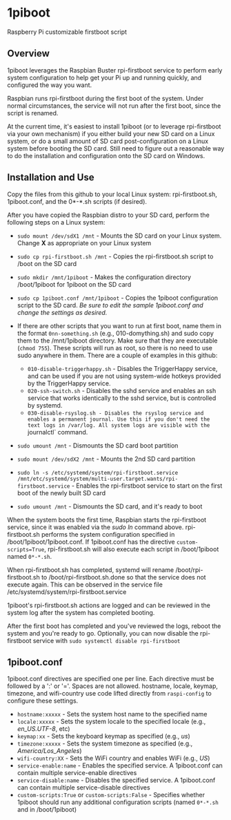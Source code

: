 # 1piboot
Raspberry Pi customizable firstboot script

## Overview

1piboot leverages the Raspbian Buster rpi-firstboot service to perform early system configuration to help get your Pi up and running quickly, and configured the way you want.

Raspbian runs rpi-firstboot during the first boot of the system. Under normal circumstances, the service will not run after the first boot, since the script is renamed.

At the current time, it's easiest to install 1piboot (or to leverage rpi-firstboot via your own mechanism) if you either build your new SD card on a Linux system, or do a small amount of SD card post-configuration on a Linux system before booting the SD card. Still need to figure out a reasonable way to do the installation and configuration onto the SD card on Windows.

## Installation and Use

Copy the files from this github to your local Linux system: rpi-firstboot.sh, 1piboot.conf, and the 0*-*.sh scripts (if desired).

After you have copied the Raspbian distro to your SD card, perform the following steps on a Linux system:

* `sudo mount /dev/sdX1 /mnt` - Mounts the SD card on your Linux system. Change **X** as appropriate on your Linux system

* `sudo cp rpi-firstboot.sh /mnt` - Copies the rpi-firstboot.sh script to /boot on the SD card

* `sudo mkdir /mnt/1piboot` - Makes the configuration directory /boot/1piboot for 1piboot on the SD card

* `sudo cp 1piboot.conf /mnt/1piboot` - Copies the 1piboot configuration script to the SD card. *Be sure to edit the sample 1piboot.conf and change the settings as desired.*

* If there are other scripts that you want to run at first boot, name them in the format `0nn-something.sh` (e.g., 010-domything.sh) and sudo copy them to the /mnt/1piboot directory. Make sure that they are executable (`chmod 755`). These scripts will run as root, so there is no need to use sudo anywhere in them. There are a couple of examples in this github:

    * `010-disable-triggerhappy.sh` - Disables the TriggerHappy service, and can be used if you are not using system-wide hotkeys provided by the TriggerHappy service.
    * `020-ssh-switch.sh` - Disables the sshd service and enables an ssh service that works identically to the sshd service, but is controlled by systemd.
    * `030-disable-rsyslog.sh - Disables the rsyslog service and enables a permanent journal. Use this if you don't need the text logs in /var/log. All system logs are visible with the `journalctl` command.

* `sudo umount /mnt` - Dismounts the SD card boot partition

* `sudo mount /dev/sdX2 /mnt` - Mounts the 2nd SD card partition 

* `sudo ln -s /etc/systemd/system/rpi-firstboot.service /mnt/etc/systemd/system/multi-user.target.wants/rpi-firstboot.service` - Enables the rpi-firstboot service to start on the first boot of the newly built SD card

* `sudo umount /mnt` - Dismounts the SD card, and it's ready to boot

When the system boots the first time, Raspbian starts the rpi-firstboot service, since it was enabled via the *sudo ln* command above. rpi-firstboot.sh performs the system configuration specified in /boot/1piboot/1piboot.conf. If 1piboot.conf has the directive `custom-scripts=True`, rpi-firstboot.sh will also execute each script in /boot/1piboot named `0*-*.sh`.

When rpi-firstboot.sh has completed, systemd will rename /boot/rpi-firstboot.sh to /boot/rpi-firstboot.sh.done so that the service does not execute again. This can be observed in the service file /etc/systemd/system/rpi-firstboot.service

1piboot's rpi-firstboot.sh actions are logged and can be reviewed in the system log after the system has completed booting.

After the first boot has completed and you've reviewed the logs, reboot the system and you're ready to go. Optionally, you can now disable the rpi-firstboot service with `sudo systemctl disable rpi-firstboot`

## 1piboot.conf

1piboot.conf directives are specified one per line. Each directive must be followed by a ':' or '='. Spaces are not allowed. hostname, locale, keymap, timezone, and wifi-country use code lifted directly from `raspi-config` to configure these settings.

* `hostname:xxxxx` - Sets the system host name to the specified name
* `locale:xxxxx` - Sets the system locale to the specified locale (e.g., *en_US.UTF-8*, etc)
* `keymap:xx` - Sets the keyboard keymap as specified (e.g., *us*)
* `timezone:xxxxx` - Sets the system timezone as specified (e.g., *America/Los_Angeles*)
* `wifi-country:XX` - Sets the WiFi country and enables WiFi (e.g., *US*)
* `service-enable:name` - Enables the specified service. A 1piboot.conf can contain multiple service-enable directives
* `service-disable:name` - Disables the specified service. A 1piboot.conf can contain multiple service-disable directives
* `custom-scripts:True` or `custom-scripts:False` - Specifies whether 1piboot should run any additional configuration scripts (named `0*-*.sh` and in /boot/1piboot)
